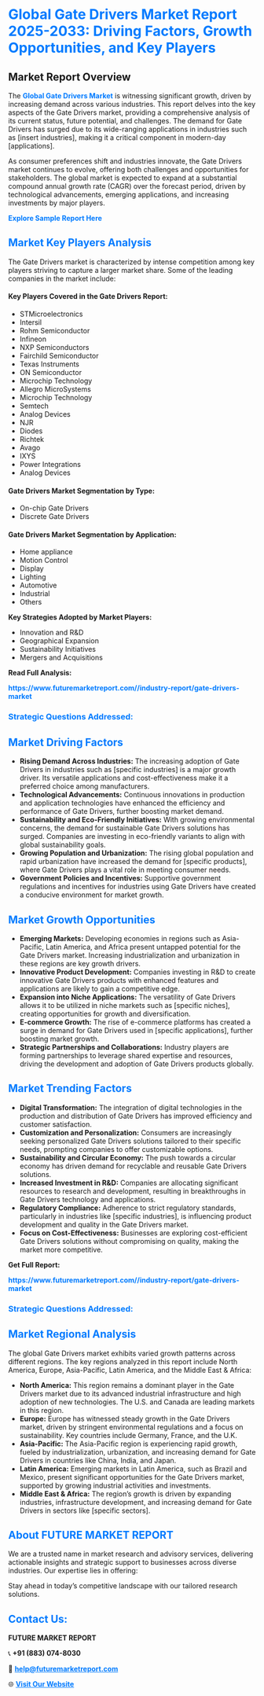 <h1 style="color: #007BFF;">Global Gate Drivers Market Report 2025-2033: Driving Factors, Growth Opportunities, and Key Players</h1>

<section id="overview">
<h2>Market Report Overview</h2>
<p>The <a href="https://www.futuremarketreport.com//industry-report/gate-drivers-market" style="color: #007BFF; text-decoration: none;"><strong>Global Gate Drivers Market</strong></a> is witnessing significant growth, driven by increasing demand across various industries. This report delves into the key aspects of the Gate Drivers market, providing a comprehensive analysis of its current status, future potential, and challenges. The demand for Gate Drivers has surged due to its wide-ranging applications in industries such as [insert industries], making it a critical component in modern-day [applications].</p>
<p>As consumer preferences shift and industries innovate, the Gate Drivers market continues to evolve, offering both challenges and opportunities for stakeholders. The global market is expected to expand at a substantial compound annual growth rate (CAGR) over the forecast period, driven by technological advancements, emerging applications, and increasing investments by major players.</p>
</section>

<section id="overview">
<p><a href="https://www.futuremarketreport.com//request-sample/reportId=76616" style="color: #007BFF; text-decoration: none;"><strong>Explore Sample Report Here</strong></a></p>
</section>

<section id="key-players">
<h2 style="color: #007BFF;">Market Key Players Analysis</h2>
<p>The Gate Drivers market is characterized by intense competition among key players striving to capture a larger market share. Some of the leading companies in the market include:</p>
<h4>Key Players Covered in the Gate Drivers Report:</h4>
<ul><li>STMicroelectronics</li><li>Intersil</li><li>Rohm Semiconductor</li><li>Infineon</li><li>NXP Semiconductors</li><li>Fairchild Semiconductor</li><li>Texas Instruments</li><li>ON Semiconductor</li><li>Microchip Technology</li><li>Allegro MicroSystems</li><li>Microchip Technology</li><li>Semtech</li><li>Analog Devices</li><li>NJR</li><li>Diodes</li><li>Richtek</li><li>Avago</li><li>IXYS</li><li>Power Integrations</li><li>Analog Devices</li></ul>
<h4>Gate Drivers Market Segmentation by Type:</h4>
<ul><li>On-chip Gate Drivers</li><li>Discrete Gate Drivers</li></ul>

<h4>Gate Drivers Market Segmentation by Application:</h4>
<ul><li>Home appliance</li><li>Motion Control</li><li>Display</li><li>Lighting</li><li>Automotive</li><li>Industrial</li><li>Others</li></ul>
<p><strong>Key Strategies Adopted by Market Players:</strong></p>
<ul>
<li>Innovation and R&D</li>
<li>Geographical Expansion</li>
<li>Sustainability Initiatives</li>
<li>Mergers and Acquisitions</li>
</ul>
</section>

<section>
<p><strong>Read Full Analysis: </strong></p><a href="https://www.futuremarketreport.com//industry-report/gate-drivers-market" style="color: #007BFF; text-decoration: none;"><strong>https://www.futuremarketreport.com//industry-report/gate-drivers-market</strong></a>
<h3 style="color: #007BFF;">Strategic Questions Addressed:</h3>
</section>

<section id="driving-factors">
<h2 style="color: #007BFF;">Market Driving Factors</h2>
<ul>
<li><strong>Rising Demand Across Industries:</strong> The increasing adoption of Gate Drivers in industries such as [specific industries] is a major growth driver. Its versatile applications and cost-effectiveness make it a preferred choice among manufacturers.</li>
<li><strong>Technological Advancements:</strong> Continuous innovations in production and application technologies have enhanced the efficiency and performance of Gate Drivers, further boosting market demand.</li>
<li><strong>Sustainability and Eco-Friendly Initiatives:</strong> With growing environmental concerns, the demand for sustainable Gate Drivers solutions has surged. Companies are investing in eco-friendly variants to align with global sustainability goals.</li>
<li><strong>Growing Population and Urbanization:</strong> The rising global population and rapid urbanization have increased the demand for [specific products], where Gate Drivers plays a vital role in meeting consumer needs.</li>
<li><strong>Government Policies and Incentives:</strong> Supportive government regulations and incentives for industries using Gate Drivers have created a conducive environment for market growth.</li>
</ul>
</section>

<section id="growth-opportunities">
<h2 style="color: #007BFF;">Market Growth Opportunities</h2>
<ul>
<li><strong>Emerging Markets:</strong> Developing economies in regions such as Asia-Pacific, Latin America, and Africa present untapped potential for the Gate Drivers market. Increasing industrialization and urbanization in these regions are key growth drivers.</li>
<li><strong>Innovative Product Development:</strong> Companies investing in R&D to create innovative Gate Drivers products with enhanced features and applications are likely to gain a competitive edge.</li>
<li><strong>Expansion into Niche Applications:</strong> The versatility of Gate Drivers allows it to be utilized in niche markets such as [specific niches], creating opportunities for growth and diversification.</li>
<li><strong>E-commerce Growth:</strong> The rise of e-commerce platforms has created a surge in demand for Gate Drivers used in [specific applications], further boosting market growth.</li>
<li><strong>Strategic Partnerships and Collaborations:</strong> Industry players are forming partnerships to leverage shared expertise and resources, driving the development and adoption of Gate Drivers products globally.</li>
</ul>
</section>

<section id="trending-factors">
<h2 style="color: #007BFF;">Market Trending Factors</h2>
<ul>
<li><strong>Digital Transformation:</strong> The integration of digital technologies in the production and distribution of Gate Drivers has improved efficiency and customer satisfaction.</li>
<li><strong>Customization and Personalization:</strong> Consumers are increasingly seeking personalized Gate Drivers solutions tailored to their specific needs, prompting companies to offer customizable options.</li>
<li><strong>Sustainability and Circular Economy:</strong> The push towards a circular economy has driven demand for recyclable and reusable Gate Drivers solutions.</li>
<li><strong>Increased Investment in R&D:</strong> Companies are allocating significant resources to research and development, resulting in breakthroughs in Gate Drivers technology and applications.</li>
<li><strong>Regulatory Compliance:</strong> Adherence to strict regulatory standards, particularly in industries like [specific industries], is influencing product development and quality in the Gate Drivers market.</li>
<li><strong>Focus on Cost-Effectiveness:</strong> Businesses are exploring cost-efficient Gate Drivers solutions without compromising on quality, making the market more competitive.</li>
</ul>
</section>

<section>
<p><strong>Get Full Report: </strong></p><a href="https://www.futuremarketreport.com//industry-report/gate-drivers-market" style="color: #007BFF; text-decoration: none;"><strong>https://www.futuremarketreport.com//industry-report/gate-drivers-market</strong></a>
<h3 style="color: #007BFF;">Strategic Questions Addressed:</h3>
</section>


<section id="regional-analysis">
<h2 style="color: #007BFF;">Market Regional Analysis</h2>
<p>The global Gate Drivers market exhibits varied growth patterns across different regions. The key regions analyzed in this report include North America, Europe, Asia-Pacific, Latin America, and the Middle East & Africa:</p>
<ul>
<li><strong>North America:</strong> This region remains a dominant player in the Gate Drivers market due to its advanced industrial infrastructure and high adoption of new technologies. The U.S. and Canada are leading markets in this region.</li>
<li><strong>Europe:</strong> Europe has witnessed steady growth in the Gate Drivers market, driven by stringent environmental regulations and a focus on sustainability. Key countries include Germany, France, and the U.K.</li>
<li><strong>Asia-Pacific:</strong> The Asia-Pacific region is experiencing rapid growth, fueled by industrialization, urbanization, and increasing demand for Gate Drivers in countries like China, India, and Japan.</li>
<li><strong>Latin America:</strong> Emerging markets in Latin America, such as Brazil and Mexico, present significant opportunities for the Gate Drivers market, supported by growing industrial activities and investments.</li>
<li><strong>Middle East & Africa:</strong> The region’s growth is driven by expanding industries, infrastructure development, and increasing demand for Gate Drivers in sectors like [specific sectors].</li>
</ul>
</section>

<footer>
<h2 style="color: #007BFF;">About FUTURE MARKET REPORT</h2>
<p>We are a trusted name in market research and advisory services, delivering actionable insights and strategic support to businesses across diverse industries. Our expertise lies in offering:</p>

<p>Stay ahead in today’s competitive landscape with our tailored research solutions.</p>

<h2 style="color: #007BFF;">Contact Us:</h2>
<p><strong>FUTURE MARKET REPORT</strong></p>
<p>📞 <strong>+91 (883) 074-8030</strong></p>
<p>📧 <strong><a href="mailto:help@futuremarketreport.com" style="color: #007BFF;">help@futuremarketreport.com</a></strong></p>
<p>🌐 <strong><a href="https://www.futuremarketreport.com/" style="color: #007BFF;">Visit Our Website</a></strong></p>
</footer>